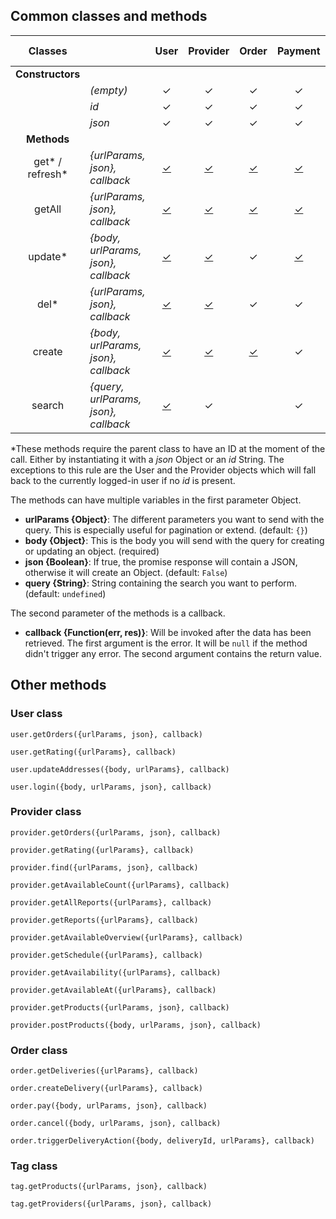 ## Common classes and methods



|       **Classes**       |                                           |                                  User                                 |                            Provider                            |                             Order                            |                            Payment                            |                            Payment Method                            |                            Product                            | Tag |                            Company                            |
|:-----------------------:|-------------------------------------------|:---------------------------------------------------------------------:|:--------------------------------------------------------------:|:------------------------------------------------------------:|:-------------------------------------------------------------:|:--------------------------------------------------------------------:|:-------------------------------------------------------------:|:---:|:-------------------------------------------------------------:|
|     **Constructors**    |                                           |                                                                       |                                                                |                                                              |                                                               |                                                                      |                                                               |     |                                                               |
|                         | *(empty)*                                 |                                   ✓                                   |                                ✓                               |                               ✓                              |                               ✓                               |                                   ✓                                  |                               ✓                               |  ✓  |                               ✓                               |
|                         | *id*                                      |                                   ✓                                   |                                ✓                               |                               ✓                              |                               ✓                               |                                   ✓                                  |                               ✓                               |  ✓  |                               ✓                               |
|                         | *json*                                    |                                   ✓                                   |                                ✓                               |                               ✓                              |                               ✓                               |                                   ✓                                  |                               ✓                               |  ✓  |                               ✓                               |
|       **Methods**       |                                           |                                                                       |                                                                |                                                              |                                                               |                                                                      |                                                               |     |                                                               |
|     get* / refresh*     | *{urlParams, json}, callback*             |       [✓](https://shareactorio.github.io/slate/#retrieve-a-user)      | [✓](https://shareactorio.github.io/slate/#retrieve-a-provider) | [✓](https://shareactorio.github.io/slate/#retrieve-an-order) | [✓](https://shareactorio.github.io/slate/#retrieve-a-payment) | [✓](https://shareactorio.github.io/slate/#retrieve-a-payment-method) | [✓](https://shareactorio.github.io/slate/#retrieve-a-product) |  ✓  | [✓](https://shareactorio.github.io/slate/#retrieve-a-company) |
|          getAll         | *{urlParams, json}, callback*             |       [✓](https://shareactorio.github.io/slate/#list-all-users)       |  [✓](https://shareactorio.github.io/slate/#list-all-providers) |  [✓](https://shareactorio.github.io/slate/#list-all-orders)  |  [✓](https://shareactorio.github.io/slate/#list-all-payments) |  [✓](https://shareactorio.github.io/slate/#list-all-payment-methods) |  [✓](https://shareactorio.github.io/slate/#list-all-products) |  ✓  |                                                               |
|         update*         | *{body, urlParams, json}, callback*       |        [✓](https://shareactorio.github.io/slate/#update-a-user)       |  [✓](https://shareactorio.github.io/slate/#update-a-provider)  |                               ✓                              |   [✓](https://shareactorio.github.io/slate/#update-payment)   |                                   ✓                                  |                               ✓                               |  ✓  |                                                               |
|           del*          | *{urlParams, json}, callback*             |        [✓](https://shareactorio.github.io/slate/#delete-a-user)       |  [✓](https://shareactorio.github.io/slate/#delete-a-provider)  |                               ✓                              |                               ✓                               |   [✓](https://shareactorio.github.io/slate/#delete-payment-method)   |                               ✓                               |  ✓  |                                                               |
|          create         | *{body, urlParams, json}, callback*       |        [✓](https://shareactorio.github.io/slate/#create-a-user)       |  [✓](https://shareactorio.github.io/slate/#add-a-new-provider) |  [✓](https://shareactorio.github.io/slate/#create-an-order)  |                               ✓                               |                                   ✓                                  |                               ✓                               |  ✓  |                                                               |
|          search         | *{query, urlParams, json}, callback*      |         [✓](https://shareactorio.github.io/slate/#search-user)        |                                ✓                               |                                                              |                               ✓                               |                                                                      |                               ✓                               |     |                                                               |

*These methods require the parent class to have an ID at the moment of the call. Either by instantiating it with a *json* Object or an *id* String. The exceptions to this rule are the User and the Provider objects which will fall back to the currently logged-in user if no *id* is present. 

The methods can have multiple variables in the first parameter Object.
- **urlParams {Object}**: The different parameters you want to send with the query. This is especially useful for pagination or extend. (default: `{}`)
- **body {Object}**: This is the body you will send with the query for creating or updating an object. (required)
- **json {Boolean}**: If true, the promise response will contain a JSON, otherwise it will create an Object. (default: `False`)
- **query {String}**: String containing the search you want to perform. (default: `undefined`)


The second parameter of the methods is a callback.
- **callback {Function(err, res)}**: Will be invoked after the data has been retrieved. The first argument is the error. It will be `null` if the method didn't trigger any error. The second argument contains the return value.


## Other methods

### User class

`user.getOrders({urlParams, json}, callback)`

`user.getRating({urlParams}, callback)`

`user.updateAddresses({body, urlParams}, callback)`

`user.login({body, urlParams, json}, callback)`

### Provider class

`provider.getOrders({urlParams, json}, callback)`

`provider.getRating({urlParams}, callback)`

`provider.find({urlParams, json}, callback)`

`provider.getAvailableCount({urlParams}, callback)`

`provider.getAllReports({urlParams}, callback)`

`provider.getReports({urlParams}, callback)`

`provider.getAvailableOverview({urlParams}, callback)`

`provider.getSchedule({urlParams}, callback)`

`provider.getAvailability({urlParams}, callback)`

`provider.getAvailableAt({urlParams}, callback)`

`provider.getProducts({urlParams, json}, callback)`

`provider.postProducts({body, urlParams, json}, callback)`

### Order class

`order.getDeliveries({urlParams}, callback)`

`order.createDelivery({urlParams}, callback)`

`order.pay({body, urlParams, json}, callback)`

`order.cancel({body, urlParams, json}, callback)`

`order.triggerDeliveryAction({body, deliveryId, urlParams}, callback)`

### Tag class

`tag.getProducts({urlParams, json}, callback)`

`tag.getProviders({urlParams, json}, callback)`
